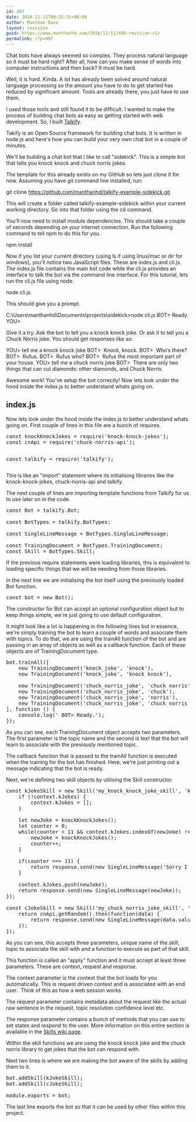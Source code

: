 ```yaml
---
id: 497
date: 2016-11-11T00:25:32+00:00
author: Manthan Dave
layout: revision
guid: https://www.manthanhd.com/2016/11/11/496-revision-v1/
permalink: /?p=497
---
```

Chat bots have always seemed so complex. They process natural language so it must be hard right? After all, how can you make sense of words into computer instructions and then back? It must be hard.

Well, it is hard. Kinda. A lot has already been solved around natural language processing so the amount you have to do to get started has reduced by significant amount. Tools are already there, you just have to use them.

I used those tools and still found it to be difficult. I wanted to make the process of building chat bots as easy as getting started with web development. So, I built <a href="https://github.com/manthanhd/talkify">Talkify</a>.

Takify is an Open Source framework for building chat bots. It is written in node.js and here's how you can build your very own chat bot in a couple of minutes.

We'll be building a chat bot that I like to call "sidekick". This is a simple bot that tells you knock knock and chuck norris jokes.

The template for this already exists on my GitHub so lets just clone it for now. Assuming you have git command line installed, run:

git clone https://github.com/manthanhd/talkify-example-sidekick.git

This will create a folder called talkify-example-sidekick within your current working directory. Go into that folder using the cd command.

You'll now need to install module dependencies. This should take a couple of seconds depending on your internet connection. Run the following command to tell npm to do this for you.

npm install

Now if you list your current directory (using ls if using linux/mac or dir for windows), you'll notice two JavaScript files. These are index.js and cli.js. The index.js file contains the main bot code while the cli.js provides an interface to talk the bot via the command line interface. For this tutorial, lets run the cli.js file using node.

node cli.js

This should give you a prompt.

C:\Users\manthanhd\Documents\projects\sidekick&gt;node cli.js
BOT&gt; Ready.
YOU&gt;

Give it a try. Ask the bot to tell you a knock knock joke. Or ask it to tell you a Chuck Norris joke. You should get responses like so:

YOU&gt; tell me a knock knock joke
BOT&gt;  Knock, knock.
BOT&gt;  Who’s there?
BOT&gt;  Rufus.
BOT&gt;  Rufus who?
BOT&gt;  Rufus the most important part of your house.
YOU&gt; tell me a chuck norris joke
BOT&gt;  There are only two things that can cut diamonds: other diamonds, and Chuck Norris.

Awesome work! You've setup the bot correctly! Now lets look under the hood inside the index.js to better understand whats going on.
<h2>index.js</h2>
Now lets look under the hood inside the index.js to better understand whats going on. First couple of lines in this file are a bunch of requires.
<pre class="lang:js decode:true">const knockKnockJokes = require('knock-knock-jokes');
const cnApi = require('chuck-norris-api');

const talkify = require('talkify');</pre>
This is like an "import" statement where its initialising libraries like the <span class="lang:default decode:true  crayon-inline">knock-knock-jokes</span>, <span class="lang:default decode:true  crayon-inline">chuck-norris-api</span> and <span class="lang:default decode:true  crayon-inline">talkify</span>.

The next couple of lines are importing template functions from Talkify for us to use later on in the code.
<pre class="lang:js decode:true ">const Bot = talkify.Bot;

const BotTypes = talkify.BotTypes;

const SingleLineMessage = BotTypes.SingleLineMessage;

const TrainingDocument = BotTypes.TrainingDocument;
const Skill = BotTypes.Skill;</pre>
If the previous require statements were loading libraries, this is equivalent to loading specific things that we will be needing from those libraries.

In the next line we are initialising the bot itself using the previously loaded Bot function.
<pre class="lang:js decode:true ">const bot = new Bot();</pre>
The constructor for Bot can accept an optional configuration object but to keep things simple, we're just going to use default configuration.

It might look like a lot is happening in the following lines but in essence, we're simply training the bot to learn a couple of words and associate them with topics. To do that, we are using the trainAll function of the bot and are passing in an array of objects as well as a callback function. Each of these objects are of TrainingDocument type.
<pre class="lang:js decode:true ">bot.trainAll([
    new TrainingDocument('knock_joke', 'knock'),
    new TrainingDocument('knock_joke', 'knock knock'),

    new TrainingDocument('chuck_norris_joke', 'chuck norris'),
    new TrainingDocument('chuck_norris_joke', 'chuck'),
    new TrainingDocument('chuck_norris_joke', 'norris'),
    new TrainingDocument('chuck_norris_joke', 'chuck norris joke'),
], function () {
    console.log(' BOT&gt; Ready.');
});</pre>
As you can see, each TrainingDocument object accepts two parameters. The first parameter is the topic name and the second is text that the bot will learn to associate with the previously mentioned topic.

The callback function that is passed to the trainAll function is executed when the training for the bot has finished. Here, we're just printing out a message indicating that the bot is ready.

Next, we're defining two skill objects by utilising the Skill constructor.
<pre class="lang:js decode:true">const kJokeSkill = new Skill('my_knock_knock_joke_skill', 'knock_joke', function (context, request, response) {
    if (!context.kJokes) {
        context.kJokes = [];
    }

    let newJoke = knockKnockJokes();
    let counter = 0;
    while(counter &lt; 11 &amp;&amp; context.kJokes.indexOf(newJoke) !== -1) {
        newJoke = knockKnockJokes();
        counter++;
    }

    if(counter === 11) {
        return response.send(new SingleLineMessage('Sorry I am out of knock knock jokes. :('));
    }

    context.kJokes.push(newJoke);
    return response.send(new SingleLineMessage(newJoke));
});

const cJokeSkill = new Skill('my_chuck_norris_joke_skill', 'chuck_norris_joke', function(context, request, response) {
    return cnApi.getRandom().then(function(data) {
        return response.send(new SingleLineMessage(data.value.joke));
    });
});</pre>
As you can see, this accepts three parameters, unique name of the skill, topic to associate the skill with and a function to execute as part of that skill.

This function is called an "apply" function and it must accept at least three parameters. These are context, request and response.

The context parameter is the context that the bot loads for you automatically. This is request driven context and is associated with an end user.  Think of this as how a web session works.

The request parameter contains metadata about the request like the actual raw sentence in the request, topic resolution confidence level etc.

The response parameter contains a bunch of methods that you can use to set states and respond to the user. More information on this entire section is available in the <a href="https://github.com/manthanhd/talkify/blob/master/wiki/SKILLS.md">Skills wiki page</a>.

Within the skill functions we are using the knock knock joke and the chuck norris library to get jokes that the bot can respond with.

Next two lines is where we are making the bot aware of the skills by adding them to it.
<pre class="lang:js decode:true">bot.addSkill(kJokeSkill);
bot.addSkill(cJokeSkill);

module.exports = bot;</pre>
The last line exports the bot so that it can be used by other files within this project.